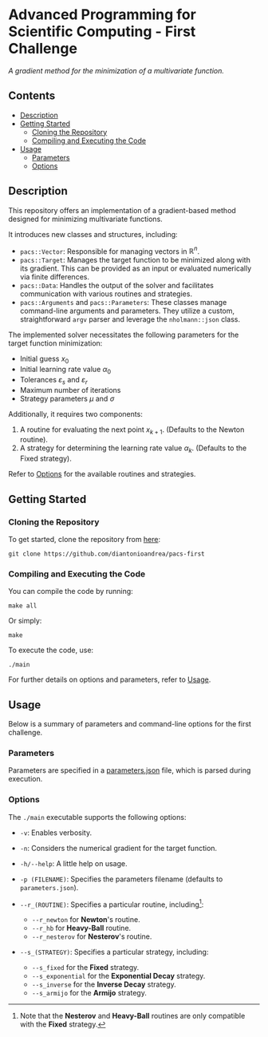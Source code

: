 # Advanced Programming for Scientific Computing - First Challenge

*A gradient method for the minimization of a multivariate function.*

## Contents

- [Description](#description)
- [Getting Started](#getting-started)
    - [Cloning the Repository](#cloning-the-repository)
    - [Compiling and Executing the Code](#compiling-and-executing-the-code)
- [Usage](#usage)
    - [Parameters](#parameters)
    - [Options](#options)

## Description

This repository offers an implementation of a gradient-based method designed for minimizing multivariate functions.

It introduces new classes and structures, including:

- `pacs::Vector`: Responsible for managing vectors in $\mathbb{R}^n$.
- `pacs::Target`: Manages the target function to be minimized along with its gradient. This can be provided as an input or evaluated numerically via finite differences.
- `pacs::Data`: Handles the output of the solver and facilitates communication with various routines and strategies.
- `pacs::Arguments` and `pacs::Parameters`: These classes manage command-line arguments and parameters. They utilize a custom, straightforward `argv` parser and leverage the `nholmann::json` class.

The implemented solver necessitates the following parameters for the target function minimization:

- Initial guess $x_0$
- Initial learning rate value $\alpha_0$
- Tolerances $\varepsilon_s$ and $\varepsilon_r$
- Maximum number of iterations
- Strategy parameters $\mu$ and $\sigma$

Additionally, it requires two components:

1. A routine for evaluating the next point $x_{k + 1}$. (Defaults to the Newton routine).
2. A strategy for determining the learning rate value $\alpha_{k}$. (Defaults to the Fixed strategy).

Refer to [Options](#options) for the available routines and strategies.

## Getting Started

### Cloning the Repository

To get started, clone the repository from [here](https://github.com/diantonioandrea/pacs-first):

    git clone https://github.com/diantonioandrea/pacs-first

### Compiling and Executing the Code

You can compile the code by running:

    make all

Or simply:

    make

To execute the code, use:

    ./main

For further details on options and parameters, refer to [Usage](#usage).

## Usage

Below is a summary of parameters and command-line options for the first challenge.

### Parameters

Parameters are specified in a [parameters.json](/parameters.json) file, which is parsed during execution.

### Options

The `./main` executable supports the following options:

- `-v`: Enables verbosity.
- `-n`: Considers the numerical gradient for the target function.
- `-h/--help`: A little help on usage.

- `-p (FILENAME)`: Specifies the parameters filename (defaults to `parameters.json`).

- `--r_(ROUTINE)`: Specifies a particular routine, including[^1]:
    - `--r_newton` for **Newton**'s routine.
    - `--r_hb` for **Heavy-Ball** routine.
    - `--r_nesterov` for **Nesterov**'s routine.

- `--s_(STRATEGY)`: Specifies a particular strategy, including:
    - `--s_fixed` for the **Fixed** strategy.
    - `--s_exponential` for the **Exponential Decay** strategy.
    - `--s_inverse` for the **Inverse Decay** strategy.
    - `--s_armijo` for the **Armijo** strategy.

[^1]: Note that the **Nesterov** and **Heavy-Ball** routines are only compatible with the **Fixed** strategy.